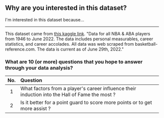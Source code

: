 ## Why are you interested in this dataset?

I'm interested in this dataset because...

---

This dataset came from [this kaggle link](https://www.kaggle.com/datasets/ryanschubertds/all-nba-aba-players-bio-stats-accolades). "Data for all NBA & ABA players from 1946 to June 2022. The data includes personal measurables, career statistics, and career accolades. All data was web scraped from basketball-reference.com. The data is current as of June 29th, 2022."

### What are 10 (or more) questions that you hope to answer through your data analysis?

No. | Question
:-:|:-
1 | What factors from a player's career influence their induction into the Hall of Fame the most ?
2 | Is it better for a point guard to score more points or to get more assist ?